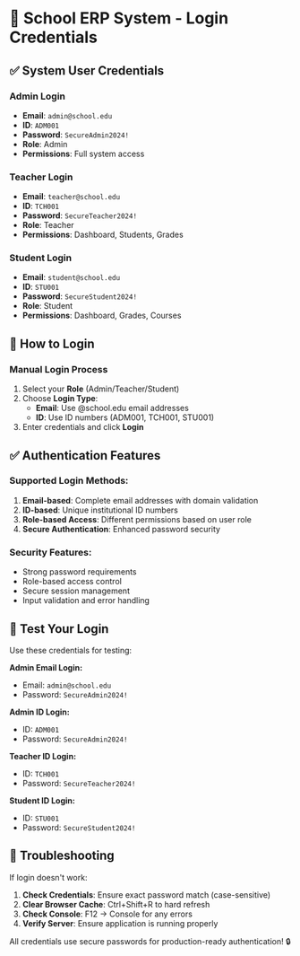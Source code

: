 # 🔐 School ERP System - Login Credentials

## ✅ **System User Credentials**

### **Admin Login**

- **Email**: `admin@school.edu`
- **ID**: `ADM001`
- **Password**: `SecureAdmin2024!`
- **Role**: Admin
- **Permissions**: Full system access

### **Teacher Login**

- **Email**: `teacher@school.edu`
- **ID**: `TCH001`
- **Password**: `SecureTeacher2024!`
- **Role**: Teacher
- **Permissions**: Dashboard, Students, Grades

### **Student Login**

- **Email**: `student@school.edu`
- **ID**: `STU001`
- **Password**: `SecureStudent2024!`
- **Role**: Student
- **Permissions**: Dashboard, Grades, Courses

## 🚀 **How to Login**

### **Manual Login Process**

1. Select your **Role** (Admin/Teacher/Student)
2. Choose **Login Type**:
   - **Email**: Use @school.edu email addresses
   - **ID**: Use ID numbers (ADM001, TCH001, STU001)
3. Enter credentials and click **Login**

## ✅ **Authentication Features**

### **Supported Login Methods:**

1. **Email-based**: Complete email addresses with domain validation
2. **ID-based**: Unique institutional ID numbers
3. **Role-based Access**: Different permissions based on user role
4. **Secure Authentication**: Enhanced password security

### **Security Features:**

- Strong password requirements
- Role-based access control
- Secure session management
- Input validation and error handling

## 🎯 **Test Your Login**

Use these credentials for testing:

**Admin Email Login:**

- Email: `admin@school.edu`
- Password: `SecureAdmin2024!`

**Admin ID Login:**

- ID: `ADM001`
- Password: `SecureAdmin2024!`

**Teacher ID Login:**

- ID: `TCH001`
- Password: `SecureTeacher2024!`

**Student ID Login:**

- ID: `STU001`
- Password: `SecureStudent2024!`

## 🔧 **Troubleshooting**

If login doesn't work:

1. **Check Credentials**: Ensure exact password match (case-sensitive)
2. **Clear Browser Cache**: Ctrl+Shift+R to hard refresh
3. **Check Console**: F12 → Console for any errors
4. **Verify Server**: Ensure application is running properly

All credentials use secure passwords for production-ready authentication! 🔒

